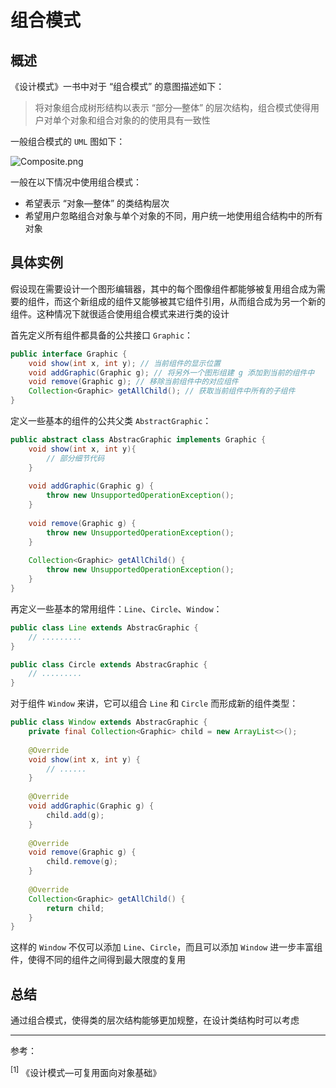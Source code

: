 # 组合模式

## 概述

《设计模式》一书中对于 “组合模式” 的意图描述如下：

> 将对象组合成树形结构以表示 “部分—整体” 的层次结构，组合模式使得用户对单个对象和组合对象的的使用具有一致性

一般组合模式的 `UML` 图如下：

![Composite.png](https://s2.loli.net/2023/03/01/V4W8YAjeICSgTcv.png)

一般在以下情况中使用组合模式：

- 希望表示 “对象—整体” 的类结构层次
- 希望用户忽略组合对象与单个对象的不同，用户统一地使用组合结构中的所有对象

## 具体实例

假设现在需要设计一个图形编辑器，其中的每个图像组件都能够被复用组合成为需要的组件，而这个新组成的组件又能够被其它组件引用，从而组合成为另一个新的组件。这种情况下就很适合使用组合模式来进行类的设计

首先定义所有组件都具备的公共接口 `Graphic`：

``` java
public interface Graphic {
    void show(int x, int y); // 当前组件的显示位置
    void addGraphic(Graphic g); // 将另外一个图形组建 g 添加到当前的组件中
    void remove(Graphic g); // 移除当前组件中的对应组件
    Collection<Graphic> getAllChild(); // 获取当前组件中所有的子组件
}
```

定义一些基本的组件的公共父类 `AbstractGraphic`：

``` java
public abstract class AbstracGraphic implements Graphic {
    void show(int x, int y){
        // 部分细节代码
    }
    
    void addGraphic(Graphic g) {
        throw new UnsupportedOperationException();
    }
    
    void remove(Graphic g) {
        throw new UnsupportedOperationException();
    }
    
    Collection<Graphic> getAllChild() {
        throw new UnsupportedOperationException();
    }
}
```



再定义一些基本的常用组件：`Line`、`Circle`、`Window`：

```java
public class Line extends AbstracGraphic {
    // .........
}

public class Circle extends AbstracGraphic {
    // .........
}
```

对于组件 `Window` 来讲，它可以组合 `Line` 和 `Circle` 而形成新的组件类型：

``` java
public class Window extends AbstracGraphic {
    private final Collection<Graphic> child = new ArrayList<>();
    
    @Override
    void show(int x, int y) {
        // ......
    }
    
    @Override
    void addGraphic(Graphic g) {
        child.add(g);
    }
    
    @Override
    void remove(Graphic g) {
        child.remove(g);
    }
    
    @Override
    Collection<Graphic> getAllChild() {
        return child;
    }
}
```

这样的 `Window` 不仅可以添加 `Line`、`Circle`，而且可以添加 `Window` 进一步丰富组件，使得不同的组件之间得到最大限度的复用

## 总结

通过组合模式，使得类的层次结构能够更加规整，在设计类结构时可以考虑

<hr />

参考：

<sup>[1]</sup> 《设计模式—可复用面向对象基础》